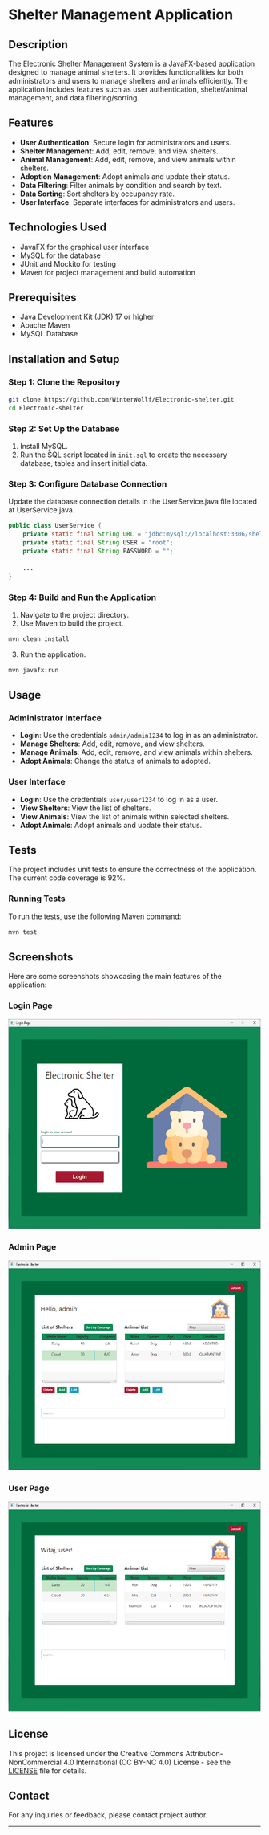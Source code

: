 # Shelter Management Application

## Description

The Electronic Shelter Management System is a JavaFX-based application designed to manage animal shelters. It provides functionalities for both administrators and users to manage shelters and animals efficiently. The application includes features such as user authentication, shelter/animal management, and data filtering/sorting.

## Features

- **User Authentication**: Secure login for administrators and users.
- **Shelter Management**: Add, edit, remove, and view shelters.
- **Animal Management**: Add, edit, remove, and view animals within shelters.
- **Adoption Management**: Adopt animals and update their status.
- **Data Filtering**: Filter animals by condition and search by text.
- **Data Sorting**: Sort shelters by occupancy rate.
- **User Interface**: Separate interfaces for administrators and users.

## Technologies Used

- JavaFX for the graphical user interface
- MySQL for the database
- JUnit and Mockito for testing
- Maven for project management and build automation

## Prerequisites

- Java Development Kit (JDK) 17 or higher
- Apache Maven
- MySQL Database

## Installation and Setup

### Step 1: Clone the Repository

```sh
git clone https://github.com/WinterWollf/Electronic-shelter.git
cd Electronic-shelter
```

### Step 2: Set Up the Database

1. Install MySQL.
2. Run the SQL script located in `init.sql` to create the necessary database, tables and insert initial data.

### Step 3: Configure Database Connection

Update the database connection details in the UserService.java file located at UserService.java.

```java
public class UserService {
    private static final String URL = "jdbc:mysql://localhost:3306/shelter";
    private static final String USER = "root";
    private static final String PASSWORD = "";

    ...
}
```

### Step 4: Build and Run the Application

1. Navigate to the project directory.
2. Use Maven to build the project.

```sh
mvn clean install
```

3. Run the application.

```sh
mvn javafx:run
```

## Usage

### Administrator Interface

- **Login**: Use the credentials `admin/admin1234` to log in as an administrator.
- **Manage Shelters**: Add, edit, remove, and view shelters.
- **Manage Animals**: Add, edit, remove, and view animals within shelters.
- **Adopt Animals**: Change the status of animals to adopted.

### User Interface

- **Login**: Use the credentials `user/user1234` to log in as a user.
- **View Shelters**: View the list of shelters.
- **View Animals**: View the list of animals within selected shelters.
- **Adopt Animals**: Adopt animals and update their status.

## Tests

The project includes unit tests to ensure the correctness of the application. The current code coverage is 92%.

### Running Tests

To run the tests, use the following Maven command:

```sh
mvn test
```

## Screenshots

Here are some screenshots showcasing the main features of the application:

### Login Page

![Login Page](screenshots/login-page.png)

### Admin Page

![Admin Page](screenshots/admin-page.png)

### User Page

![User Page](screenshots/user-page.png)

## License

This project is licensed under the Creative Commons Attribution-NonCommercial 4.0 International (CC BY-NC 4.0) License - see the [LICENSE](LICENSE.txt) file for details.

## Contact

For any inquiries or feedback, please contact project author.

---
